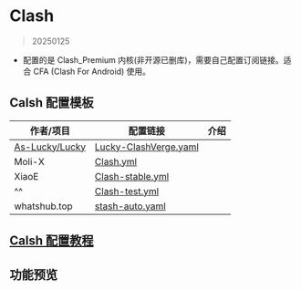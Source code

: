 # Clash
> 20250125
- 配置的是 Clash_Premium 内核(非开源已删库)，需要自己配置订阅链接。适合 CFA (Clash For Android) 使用。

## Calsh 配置模板

| 作者/项目                                               | 配置链接                                                                                                                   | 介绍  |
| --------------------------------------------------- | ---------------------------------------------------------------------------------------------------------------------- | --- |
| [As-Lucky/Lucky](https://github.com/As-Lucky/Lucky) | [Lucky-ClashVerge.yaml](https://raw.githubusercontent.com/As-Lucky/Lucky/refs/heads/main/Lucky-ClashVerge.yaml)        |     |
| Moli-X                                              | [Clash.yml](https://raw.githubusercontent.com/Moli-X/Resources/main/Clash/Clash.yml)                                   |     |
| XiaoE                                               | [Clash-stable.yml](https://raw.githubusercontent.com/LaolunsiG/PCR/refs/heads/main/Config_File/Clash/Clash-stable.yml) |     |
| ^^                                                  | [Clash-test.yml](https://raw.githubusercontent.com/LaolunsiG/PCR/refs/heads/main/Config_File/Clash/Clash-test.yml)     |     |
| whatshub.top                                        | [stash-auto.yaml](https://whatshub.top/config/stash-auto.yaml)                                                         |     |

## [Calsh 配置教程](https://github.com/LaolunsiG/PCR/blob/main/Agency_Wiki/%E4%BB%A3%E7%90%86%E5%B7%A5%E5%85%B7%E9%85%8D%E7%BD%AE%E6%95%99%E7%A8%8B/Clash%20%E9%85%8D%E7%BD%AE%E6%95%99%E7%A8%8B.md)

## 功能预览


